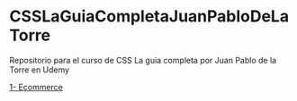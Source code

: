 # CSSLaGuiaCompletaJuanPabloDeLaTorre

Repositorio para el curso de CSS La guia completa por Juan Pablo de la Torre en Udemy

[1- Ecommerce](https://ecommerce-basic-andrespbt.netlify.app/)

